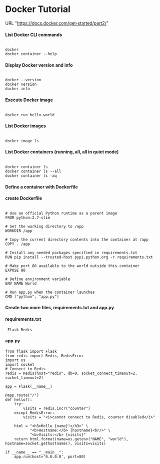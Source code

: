 Docker Tutorial
=============
URL "https://docs.docker.com/get-started/part2/"

#### List Docker CLI commands
<pre><code>
docker
docker container --help
</code></pre>
#### Display Docker version and info
<pre><code>
docker --version
docker version
docker info
</code></pre>
#### Execute Docker image
<pre><code>
docker run hello-world
</code></pre>
#### List Docker images
<pre><code>
docker image ls
</code></pre>
#### List Docker containers (running, all, all in quiet mode)
<pre><code>
docker container ls
docker container ls --all
docker container ls -aq
</code></pre>
#### Define a container with Dockerfile
#### create Dockerfile
<pre><code>
# Use an official Python runtime as a parent image
FROM python:2.7-slim

# Set the working directory to /app
WORKDIR /app

# Copy the current directory contents into the container at /app
COPY . /app

# Install any needed packages specified in requirements.txt
RUN pip install --trusted-host pypi.python.org -r requirements.txt

# Make port 80 available to the world outside this container
EXPOSE 80

# Define environment variable
ENV NAME World

# Run app.py when the container launches
CMD ["python", "app.py"]
</code></pre>

#### Create two more files, requirements.txt and app.py
#### requirements.txt
<code><pre>
Flask
Redis
</code></pre>
#### app.py
```
from flask import Flask
from redis import Redis, RedisError
import os
import socket
# Connect to Redis
redis = Redis(host="redis", db=0, socket_connect_timeout=2, socket_timeout=2)

app = Flask(__name__)

@app.route("/")
def hello():
    try:
        visits = redis.incr("counter")
    except RedisError:
        visits = "<i>cannot connect to Redis, counter disabled</i>"

    html = "<h3>Hello {name}!</h3>" \
           "<b>Hostname:</b> {hostname}<br/>" \
           "<b>Visits:</b> {visits}"
    return html.format(name=os.getenv("NAME", "world"), hostname=socket.gethostname(), visits=visits)

if __name__ == "__main__":
    app.run(host='0.0.0.0', port=80)
```

